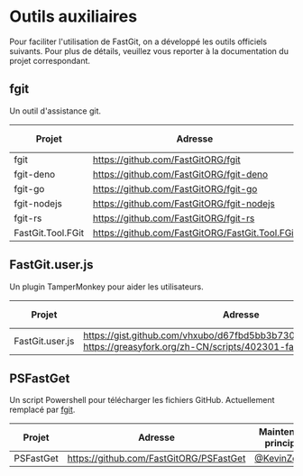 # Outils auxiliaires

Pour faciliter l'utilisation de FastGit, on a développé les outils officiels suivants. Pour plus de détails, veuillez vous reporter à la documentation du projet correspondant.

## fgit

Un outil d'assistance git.

| Projet | Adresse | Mainteneur principal |
| --- | ---- | ---------- |
| fgit | <https://github.com/FastGitORG/fgit> | [@xkeyc](https://github.com/xkeyC) |
| fgit-deno | <https://github.com/FastGitORG/fgit-deno> | [@kidonng](https://github.com/kidonng) |
| fgit-go | <https://github.com/FastGitORG/fgit-go> | [@KevinZonda](https://github.com/KevinZonda) |
| fgit-nodejs | <https://github.com/FastGitORG/fgit-nodejs> | [@lihai2333](https://github.com/lihai2333) |
| fgit-rs | <https://github.com/FastGitORG/fgit-rs> | [@batkiz](https://github.com/batkiz) |
| FastGit.Tool.FGit | <https://github.com/FastGitORG/FastGit.Tool.FGit> | [@Rwing](https://github.com/Rwing) |

## FastGit.user.js

Un plugin TamperMonkey pour aider les utilisateurs.

| Projet | Adresse | Mainteneur principal |
| --- | ---- | ---------- |
| FastGit.user.js | <https://gist.github.com/vhxubo/d67fbd5bb3b7308b2e3690ca58e12c12>, <https://greasyfork.org/zh-CN/scripts/402301-fastgit> | [@vhxubo](https://github.com/vhxubo) |

## PSFastGet

Un script Powershell pour télécharger les fichiers GitHub. Actuellement remplacé par [fgit](#fgit).

| Projet | Adresse | Mainteneur principal |
| --- | ---- | ---------- |
| PSFastGet | <https://github.com/FastGitORG/PSFastGet> | [@KevinZonda](https://github.com/KevinZonda) |
